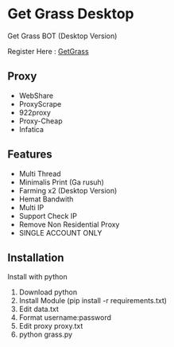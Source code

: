 
# Get Grass Desktop
Get Grass BOT (Desktop Version)

Register Here : [GetGrass](https://app.getgrass.io/register/?referralCode=IfmzXZifExwVWxf)

## Proxy

  - WebShare
  - ProxyScrape
  - 922proxy
  - Proxy-Cheap
  - Infatica

## Features

  - Multi Thread
  - Minimalis Print (Ga rusuh)
  - Farming x2 (Desktop Version)
  - Hemat Bandwith
  - Multi IP
  - Support Check IP
  - Remove Non Residential Proxy
  - SINGLE ACCOUNT ONLY

## Installation

Install with python

1. Download python
2. Install Module (pip install -r requirements.txt)
3. Edit data.txt
4. Format username:password
5. Edit proxy proxy.txt 
6. python grass.py


 
